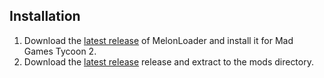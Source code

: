 ﻿## Installation

1. Download the [latest release](https://github.com/LavaGang/MelonLoader/releases) of MelonLoader and install it for Mad Games Tycoon 2.
2. Download the [latest release](https://github.com/derpierre65/MGT_BestSettings/releases) release and extract to the mods directory.